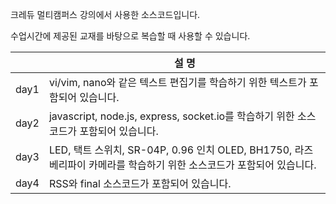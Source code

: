 크레듀 멀티캠퍼스 강의에서 사용한 소스코드입니다.

수업시간에 제공된 교재를 바탕으로 복습할 때 사용할 수 있습니다.

|      | 설   명                                                      |
| ---- | ------------------------------------------------------------ |
| day1 | vi/vim, nano와 같은 텍스트 편집기를 학습하기 위한 텍스트가 포함되어 있습니다. |
| day2 | javascript, node.js, express, socket.io를 학습하기 위한 소스코드가 포함되어 있습니다. |
| day3 | LED, 택트 스위치, SR-04P, 0.96 인치 OLED, BH1750, 라즈베리파이 카메라를 학습하기 위한 소스코드가 포함되어 있습니다. |
| day4 | RSS와 final 소스코드가 포함되어 있습니다.                    |



